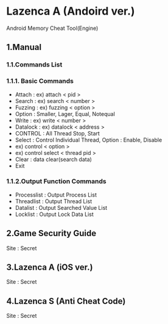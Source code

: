 # Lazenca A (Andoird ver.)
Android Memory Cheat Tool(Engine)

## 1.Manual
### 1.1.Commands List
### 1.1.1. Basic Commands
* Attach : ex) attach < pid >
* Search : ex) search < number >
* Fuzzing : ex) fuzzing < option >
* Option : Smaller, Lager, Equal, Notequal
* Write : ex) write < number >
* Datalock : ex) datalock < address >
* CONTROL : All Thread Stop, Start
* Select : Control Individual Thread, Option : Enable, Disable
* ex) control < option >
* ex) control select < thread pid >
* Clear : data clear(search data)
* Exit 

### 1.1.2.Output Function Commands
* Processlist : Output Process List
* Threadlist :  Output Thread List
* Datalist : Output Searched Value List
* Locklist : Output Lock Data List

## 2.Game Security Guide
Site : Secret

## 3.Lazenca A (iOS ver.)
Site : Secret

## 4.Lazenca S (Anti Cheat Code)
Site : Secret
